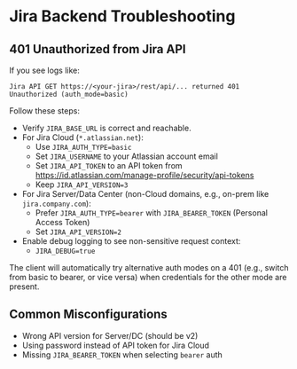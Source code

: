 # Jira Backend Troubleshooting

## 401 Unauthorized from Jira API

If you see logs like:

```
Jira API GET https://<your-jira>/rest/api/... returned 401 Unauthorized (auth_mode=basic)
```

Follow these steps:

- Verify `JIRA_BASE_URL` is correct and reachable.
- For Jira Cloud (`*.atlassian.net`):
  - Use `JIRA_AUTH_TYPE=basic`
  - Set `JIRA_USERNAME` to your Atlassian account email
  - Set `JIRA_API_TOKEN` to an API token from https://id.atlassian.com/manage-profile/security/api-tokens
  - Keep `JIRA_API_VERSION=3`
- For Jira Server/Data Center (non-Cloud domains, e.g., on-prem like `jira.company.com`):
  - Prefer `JIRA_AUTH_TYPE=bearer` with `JIRA_BEARER_TOKEN` (Personal Access Token)
  - Set `JIRA_API_VERSION=2`
- Enable debug logging to see non-sensitive request context:
  - `JIRA_DEBUG=true`

The client will automatically try alternative auth modes on a 401 (e.g., switch from basic to bearer, or vice versa) when credentials for the other mode are present.

## Common Misconfigurations

- Wrong API version for Server/DC (should be v2)
- Using password instead of API token for Jira Cloud
- Missing `JIRA_BEARER_TOKEN` when selecting `bearer` auth


